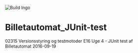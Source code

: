 ![Build Ingo](https://travis-ci.org/hold11/Billetautomat_JUnit-test.svg?branch=master)

# Billetautomat_JUnit-test
02315 Versionsstyring og testmotoder E16 Uge 4 - JUnit test af Billetautomat
2016-09-19
